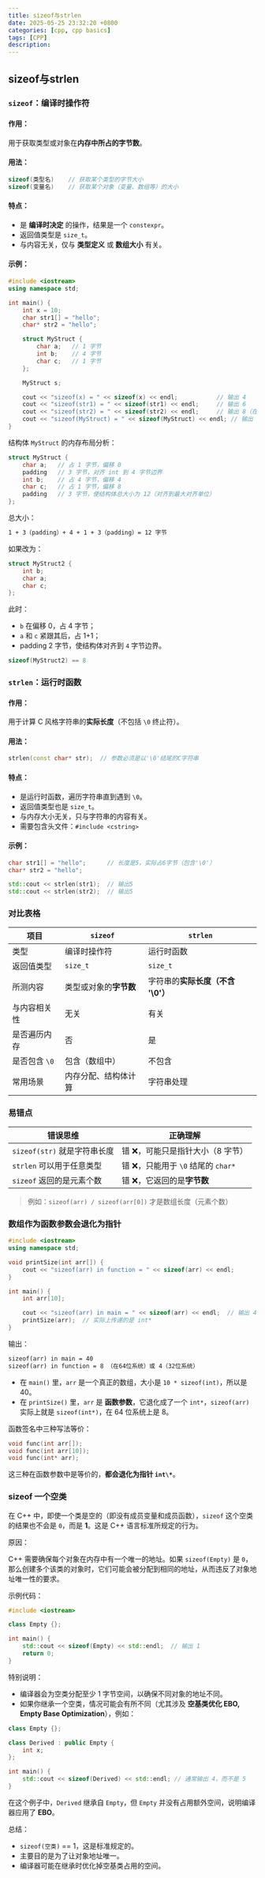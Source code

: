 ```yaml
---
title: sizeof与strlen
date: 2025-05-25 23:32:20 +0800
categories: [cpp, cpp basics]
tags: [CPP]
description: 
---
```

## sizeof与strlen

### `sizeof`：**编译时操作符**

#### 作用：

用于获取类型或对象在**内存中所占的字节数**。

#### 用法：

```cpp
sizeof(类型名)    // 获取某个类型的字节大小
sizeof(变量名)    // 获取某个对象（变量、数组等）的大小
```

#### 特点：

- 是 **编译时决定** 的操作，结果是一个 `constexpr`。
- 返回值类型是 `size_t`。
- 与内容无关，仅与 **类型定义** 或 **数组大小** 有关。

#### 示例：

```cpp
#include <iostream>
using namespace std;

int main() {
    int x = 10;
    char str1[] = "hello";
    char* str2 = "hello";

    struct MyStruct {
        char a;   // 1 字节
        int b;    // 4 字节
        char c;   // 1 字节
    };

    MyStruct s;

    cout << "sizeof(x) = " << sizeof(x) << endl;           // 输出 4
    cout << "sizeof(str1) = " << sizeof(str1) << endl;     // 输出 6
    cout << "sizeof(str2) = " << sizeof(str2) << endl;     // 输出 8（在64位系统中）
    cout << "sizeof(MyStruct) = " << sizeof(MyStruct) << endl; // 输出 12（字节对齐）
}
```

结构体 `MyStruct` 的内存布局分析：

```cpp
struct MyStruct {
    char a;   // 占 1 字节，偏移 0
    padding   // 3 字节，对齐 int 到 4 字节边界
    int b;    // 占 4 字节，偏移 4
    char c;   // 占 1 字节，偏移 8
    padding   // 3 字节，使结构体总大小为 12（对齐到最大对齐单位）
};
```

总大小：

```txt
1 + 3（padding）+ 4 + 1 + 3（padding）= 12 字节
```

如果改为：

```cpp
struct MyStruct2 {
    int b;
    char a;
    char c;
};
```

此时：

- `b` 在偏移 0，占 4 字节；
- `a` 和 `c` 紧跟其后，占 1+1；
- padding 2 字节，使结构体对齐到 `4` 字节边界。

```cpp
sizeof(MyStruct2) == 8
```

### `strlen`：**运行时函数**

#### 作用：

用于计算 C 风格字符串的**实际长度**（不包括 `\0` 终止符）。

#### 用法：

```cpp
strlen(const char* str);  // 参数必须是以'\0'结尾的C字符串
```

#### 特点：

- 是运行时函数，遍历字符串直到遇到 `\0`。
- 返回值类型也是 `size_t`。
- 与内存大小无关，只与字符串的内容有关。
- 需要包含头文件：`#include <cstring>`

#### 示例：

```cpp
char str1[] = "hello";      // 长度是5，实际占6字节（包含'\0'）
char* str2 = "hello";

std::cout << strlen(str1);  // 输出5
std::cout << strlen(str2);  // 输出5
```

### 对比表格

| 项目          | `sizeof`               | `strlen`                          |
| ------------- | ---------------------- | --------------------------------- |
| 类型          | 编译时操作符           | 运行时函数                        |
| 返回值类型    | `size_t`               | `size_t`                          |
| 所测内容      | 类型或对象的**字节数** | 字符串的**实际长度（不含 '\0'）** |
| 与内容相关性  | 无关                   | 有关                              |
| 是否遍历内存  | 否                     | 是                                |
| 是否包含 `\0` | 包含（数组中）         | 不包含                            |
| 常用场景      | 内存分配、结构体计算   | 字符串处理                        |

### 易错点

| 错误思维                     | 正确理解                           |
| ---------------------------- | ---------------------------------- |
| `sizeof(str)` 就是字符串长度 | 错 ❌，可能只是指针大小（8 字节）   |
| `strlen` 可以用于任意类型    | 错 ❌，只能用于 `\0` 结尾的 `char*` |
| `sizeof` 返回的是元素个数    | 错 ❌，它返回的是**字节数**         |

> 例如：`sizeof(arr) / sizeof(arr[0])` 才是数组长度（元素个数）

### 数组作为函数参数会退化为指针

```cpp
#include <iostream>
using namespace std;

void printSize(int arr[]) {
    cout << "sizeof(arr) in function = " << sizeof(arr) << endl;
}

int main() {
    int arr[10];

    cout << "sizeof(arr) in main = " << sizeof(arr) << endl;  // 输出 40（10 * 4）
    printSize(arr);  // 实际上传递的是 int*
}
```

输出：

```txt
sizeof(arr) in main = 40
sizeof(arr) in function = 8 （在64位系统）或 4（32位系统）
```

- 在 `main()` 里，`arr` 是一个真正的数组，大小是 `10 * sizeof(int)`，所以是 40。
- 在 `printSize()` 里，`arr` 是 **函数参数**，它退化成了一个 `int*`，`sizeof(arr)` 实际上就是 `sizeof(int*)`，在 64 位系统上是 8。

函数签名中三种写法等价：

```cpp
void func(int arr[]);
void func(int arr[10]);
void func(int* arr);
```

这三种在函数参数中是等价的，**都会退化为指针 `int\*`**。

### sizeof 一个空类

在 C++ 中，即使一个类是空的（即没有成员变量和成员函数），`sizeof` 这个空类的结果也不会是 `0`，而是 **1**。这是 C++ 语言标准所规定的行为。

原因：

C++ 需要确保每个对象在内存中有一个唯一的地址。如果 `sizeof(Empty)` 是 `0`，那么创建多个该类的对象时，它们可能会被分配到相同的地址，从而违反了对象地址唯一性的要求。

示例代码：

```cpp
#include <iostream>

class Empty {};

int main() {
    std::cout << sizeof(Empty) << std::endl;  // 输出 1
    return 0;
}
```

特别说明：

- 编译器会为空类分配至少 1 字节空间，以确保不同对象的地址不同。
- 如果你继承一个空类，情况可能会有所不同（尤其涉及 **空基类优化 EBO, Empty Base Optimization**），例如：

```cpp
class Empty {};

class Derived : public Empty {
    int x;
};

int main() {
    std::cout << sizeof(Derived) << std::endl; // 通常输出 4，而不是 5
}
```

在这个例子中，`Derived` 继承自 `Empty`，但 `Empty` 并没有占用额外空间，说明编译器应用了 **EBO**。

总结：

- `sizeof(空类)` == 1，这是标准规定的。
- 主要目的是为了让对象地址唯一。
- 编译器可能在继承时优化掉空基类占用的空间。
